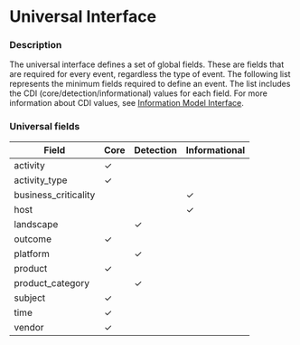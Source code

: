  Universal Interface
====================

###  Description

The universal interface defines a set of global fields. These are fields that are required for every event, regardless the type of event. The following list represents the minimum fields required to define an event. The list includes the CDI (core/detection/informational) values for each field. For more information about CDI values, see [Information Model Interface](https://docs.exabeam.com/en/content/all/exabeam-security-content/182296-security-content-in-the-common-information-model-structure.html#UUID-6a60b174-21d7-7d57-4a23-9a3f7a663f29).


###  Universal fields

| Field                | Core     | Detection | Informational |
| -------------------- | -------- | --------- | ------------- |
| activity             | &#10003; |           |               |
| activity_type        | &#10003; |           |               |
| business_criticality |          |           | &#10003;      |
| host                 |          |           | &#10003;      |
| landscape            |          | &#10003;  |               |
| outcome              | &#10003; |           |               |
| platform             |          | &#10003;  |               |
| product              | &#10003; |           |               |
| product_category     |          | &#10003;  |               |
| subject              | &#10003; |           |               |
| time                 | &#10003; |           |               |
| vendor               | &#10003; |           |               |